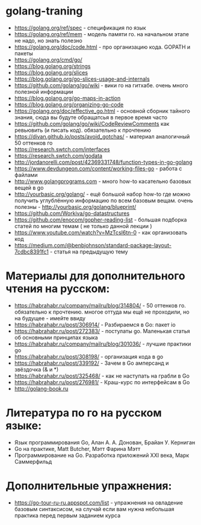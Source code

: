 # golang-traning
 
- https://golang.org/ref/spec - спецификация по язык <br /> 
- https://golang.org/ref/mem - модель памяти го. на начальном этапе не надо, но знать полезно <br />
- https://golang.org/doc/code.html - про организацию кода. GOPATH и пакеты <br />
- https://golang.org/cmd/go/ <br />
- https://blog.golang.org/strings <br />
- https://blog.golang.org/slices <br />
- https://blog.golang.org/go-slices-usage-and-internals <br />
- https://github.com/golang/go/wiki - вики го на гитхабе. очень много полезной информации <br />
- https://blog.golang.org/go-maps-in-action <br />
- https://blog.golang.org/organizing-go-code <br />
- https://golang.org/doc/effective_go.html - основной сборник тайного знания, сюда вы будуте обращатсья в первое время часто <br />
- https://github.com/golang/go/wiki/CodeReviewComments как ревьювить (и писать код). обязательно к прочтению <br />
- https://divan.github.io/posts/avoid_gotchas/ - материал аналогичный 50 оттенков го <br />
- https://research.swtch.com/interfaces <br />
- https://research.swtch.com/godata <br />
- http://jordanorelli.com/post/42369331748/function-types-in-go-golang <br />
- https://www.devdungeon.com/content/working-files-go - работа с файлами <br />
- http://www.golangprograms.com - много how-to касательно базовых вещей в go <br />
- http://yourbasic.org/golang/ - ещё большой набор how-to где можно получить углублённую информацию по всем базовым вещам. очень полезны - http://yourbasic.org/golang/blueprint/ <br />
- https://github.com/Workiva/go-datastructures <br />
- https://github.com/enocom/gopher-reading-list - большая подборка статей по многим темам ( не только данной лекции ) <br />
- https://www.youtube.com/watch?v=MzTcsI6tn-0 - как организовать код <br />
- https://medium.com/@benbjohnson/standard-package-layout-7cdbc8391fc1 - статья на предыдущую тему <br />

# Материалы для дополнительного чтения на русском:

- https://habrahabr.ru/company/mailru/blog/314804/ - 50 оттенков го. обязательно к прочтению. многое оттуда мы ещё не проходили, но на будущее - имейте ввиду <br />
- https://habrahabr.ru/post/306914/ - Разбираемся в Go: пакет io <br />
- https://habrahabr.ru/post/272383/ - постулаты go. Маленькая статья об основными принципах языка <br />
- https://habrahabr.ru/company/mailru/blog/301036/ - лучшие практики go <br />
- https://habrahabr.ru/post/308198/ - организация кода в go <br />
- https://habrahabr.ru/post/339192/ - Зачем в Go амперсанд и звёздочка (& и *) <br />
- https://habrahabr.ru/post/325468/ - как не наступать на грабли в Go <br />
- https://habrahabr.ru/post/276981/ - Краш-курс по интерфейсам в Go <br />
- http://golang-book.ru <br />

# Литература по го на русском языке:

- Язык программирования Go, Алан А. А. Донован, Брайан У. Керниган <br />
- Go на практике, Matt Butcher, Мэтт Фарина Мэтт <br />
- Программирование на Go. Разработка приложений XXI века, Марк Саммерфильд <br />

# Дополнительные упражнения:

- https://go-tour-ru-ru.appspot.com/list - упражнения на овладение базовым синтаксисом, на случай если вам нужна небольшая практика перед первым заданием курса <br />
